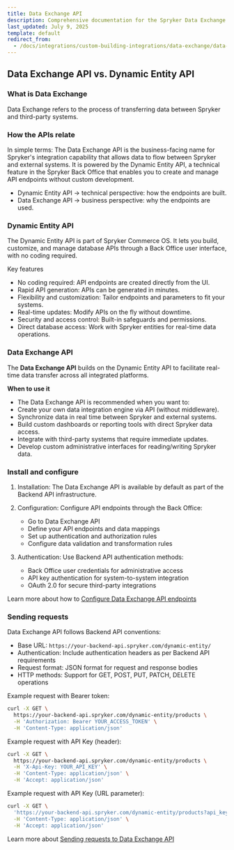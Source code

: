 ```yaml
---
title: Data Exchange API
description: Comprehensive documentation for the Spryker Data Exchange API, enabling seamless integration and efficient data transfer between systems.
last_updated: July 9, 2025
template: default
redirect_from:
  - /docs/integrations/custom-building-integrations/data-exchange/data-exchange-api.html
---
```


## Data Exchange API vs. Dynamic Entity API

### What is Data Exchange

Data Exchange refers to the process of transferring data between Spryker and third-party systems.

### How the APIs relate

In simple terms:
The Data Exchange API is the business-facing name for Spryker's integration capability that allows data to flow between Spryker and external systems.
It is powered by the Dynamic Entity API, a technical feature in the Spryker Back Office that enables you to create and manage API endpoints without custom development.
- Dynamic Entity API -> technical perspective: how the endpoints are built.
- Data Exchange API -> business perspective: why the endpoints are used.

### Dynamic Entity API

The Dynamic Entity API is part of Spryker Commerce OS. It lets you build, customize, and manage database APIs through a Back Office user interface, with no coding required.

Key features
- No coding required: API endpoints are created directly from the UI.
- Rapid API generation: APIs can be generated in minutes.
- Flexibility and customization: Tailor endpoints and parameters to fit your systems.
- Real-time updates: Modify APIs on the fly without downtime.
- Security and access control: Built-in safeguards and permissions.
- Direct database access: Work with Spryker entities for real-time data operations.

### Data Exchange API

The **Data Exchange API** builds on the Dynamic Entity API to facilitate real-time data transfer across all integrated platforms.

**When to use it**
- The Data Exchange API is recommended when you want to:
- Create your own data integration engine via API (without middleware).
- Synchronize data in real time between Spryker and external systems.
- Build custom dashboards or reporting tools with direct Spryker data access.
- Integrate with third-party systems that require immediate updates.
- Develop custom administrative interfaces for reading/writing Spryker data.

### Install and configure

1. Installation: The Data Exchange API is available by default as part of the Backend API infrastructure.

2. Configuration: Configure API endpoints through the Back Office:
   - Go to Data Exchange API
   - Define your API endpoints and data mappings
   - Set up authentication and authorization rules
   - Configure data validation and transformation rules

3. Authentication: Use Backend API authentication methods:
   - Back Office user credentials for administrative access
   - API key authentication for system-to-system integration
   - OAuth 2.0 for secure third-party integrations

Learn more about how to [Configure Data Exchange API endpoints](/docs/integrations/spryker-glue-api/backend-api/data-exchange-api/configure-data-exchange-api.html)

### Sending requests

Data Exchange API follows Backend API conventions:

- Base URL: `https://your-backend-api.spryker.com/dynamic-entity/`
- Authentication: Include authentication headers as per Backend API requirements
- Request format: JSON format for request and response bodies
- HTTP methods: Support for GET, POST, PUT, PATCH, DELETE operations

Example request with Bearer token:

```bash
curl -X GET \
  https://your-backend-api.spryker.com/dynamic-entity/products \
  -H 'Authorization: Bearer YOUR_ACCESS_TOKEN' \
  -H 'Content-Type: application/json'
```

Example request with API Key (header):

```bash
curl -X GET \
  https://your-backend-api.spryker.com/dynamic-entity/products \
  -H 'X-Api-Key: YOUR_API_KEY' \
  -H 'Content-Type: application/json' \
  -H 'Accept: application/json'
```

Example request with API Key (URL parameter):

```bash
curl -X GET \
  'https://your-backend-api.spryker.com/dynamic-entity/products?api_key=YOUR_API_KEY' \
  -H 'Content-Type: application/json' \
  -H 'Accept: application/json'
```

Learn more about [Sending requests to Data Exchange API](/docs/integrations/spryker-glue-api/backend-api/data-exchange-api/sending-requests-to-data-exchange-api.html)
